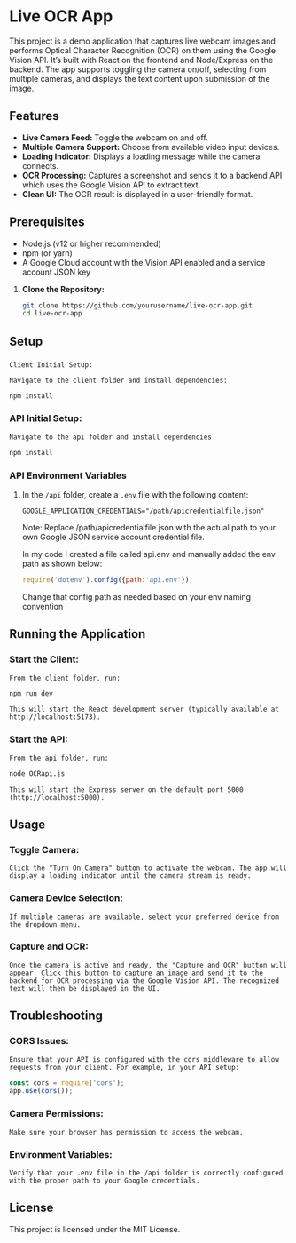 # Live OCR App

This project is a demo application that captures live webcam images and performs Optical Character Recognition (OCR) on them using the Google Vision API. It’s built with React on the frontend and Node/Express on the backend. The app supports toggling the camera on/off, selecting from multiple cameras, and displays the text content upon submission of the image.

## Features

- **Live Camera Feed:** Toggle the webcam on and off.
- **Multiple Camera Support:** Choose from available video input devices.
- **Loading Indicator:** Displays a loading message while the camera connects.
- **OCR Processing:** Captures a screenshot and sends it to a backend API which uses the Google Vision API to extract text.
- **Clean UI:** The OCR result is displayed in a user-friendly format.

## Prerequisites

- Node.js (v12 or higher recommended)
- npm (or yarn)
- A Google Cloud account with the Vision API enabled and a service account JSON key

1. **Clone the Repository:**

   ```bash
   git clone https://github.com/yourusername/live-ocr-app.git
   cd live-ocr-app
   ```

## Setup

### 
    Client Initial Setup:

    Navigate to the client folder and install dependencies:

```bash
npm install
```

### API Initial Setup:

    Navigate to the api folder and install dependencies

```bash
npm install
```

### API Environment Variables

1. In the `/api` folder, create a `.env` file with the following content:

   ```env
   GOOGLE_APPLICATION_CREDENTIALS="/path/apicredentialfile.json"
   ```

   Note: Replace /path/apicredentialfile.json with the actual path to your own Google JSON service account credential file.

   In my code I created a file called api.env and manually added the env path as shown below:

   ```javascript
   require('dotenv').config({path:'api.env'});
   ```

   Change that config path as needed based on your env naming convention

## Running the Application

### Start the Client:

    From the client folder, run:

```bash
npm run dev
```

    This will start the React development server (typically available at http://localhost:5173).

### Start the API:

    From the api folder, run:

```bash
node OCRapi.js
```

    This will start the Express server on the default port 5000 (http://localhost:5000).

## Usage

### Toggle Camera:

    Click the "Turn On Camera" button to activate the webcam. The app will display a loading indicator until the camera stream is ready.

### Camera Device Selection:

    If multiple cameras are available, select your preferred device from the dropdown menu.

### Capture and OCR:

    Once the camera is active and ready, the "Capture and OCR" button will appear. Click this button to capture an image and send it to the backend for OCR processing via the Google Vision API. The recognized text will then be displayed in the UI.

## Troubleshooting

### CORS Issues:

    Ensure that your API is configured with the cors middleware to allow requests from your client. For example, in your API setup:

```javascript
const cors = require('cors');
app.use(cors());
```

### Camera Permissions:

    Make sure your browser has permission to access the webcam.

### Environment Variables:

    Verify that your .env file in the /api folder is correctly configured with the proper path to your Google credentials.

## License

This project is licensed under the MIT License.
